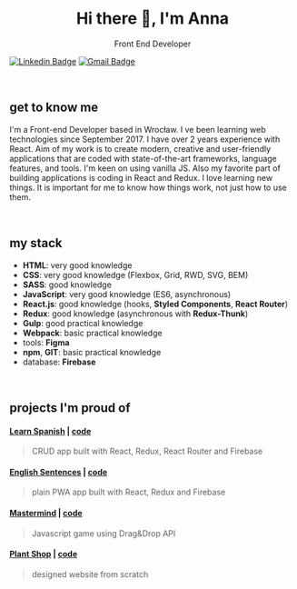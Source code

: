 <div align="center">
  <h1> Hi there 👋, I'm Anna</h1>
  <p>Front End Developer</p>
</div>

[![Linkedin Badge](https://img.shields.io/badge/-LinkedIn-blue?style=flat-square&logo=Linkedin&logoColor=white&link=https://www.linkedin.com/in/anna-kotowicz-53692319b/)](https://www.linkedin.com/in/anna-kotowicz-53692319b/)
[![Gmail Badge](https://img.shields.io/badge/-Gmail-c14438?style=flat-square&logo=Gmail&logoColor=white&link=mailto:anna.julia.kotowicz@gmail.com)](mailto:anna.julia.kotowicz@gmail.com)

<br />

## get to know me

I'm a Front-end Developer based in Wrocław. I ve been learning web technologies since September 2017. I have over 2 years experience with React. Aim of my work is to create modern, creative and user-friendly applications that are coded with state-of-the-art frameworks, language features, and tools. I'm keen on using vanilla JS. Also my favorite part of building applications is coding in React and Redux. I love learning new things. It is important for me to know how things work, not just how to use them.
 
<br />

## my stack

- __HTML__: very good knowledge
- __CSS__: very good knowledge (Flexbox, Grid, RWD, SVG, BEM)
- __SASS__: good knowledge
- __JavaScript__: very good knowledge (ES6, asynchronous)
- __React.js__: good knowledge (hooks, __Styled Components__, __React Router__)
- __Redux__: good knowledge (asynchronous with __Redux-Thunk__)
- __Gulp__: good practical knowledge
- __Webpack__: basic practical knowledge
- tools: __Figma__
- __npm__, __GIT__: basic practical knowledge
- database: __Firebase__

 <br />

## projects I'm proud of

#### [Learn Spanish](https://learn-spanish.web.app/) | [code](https://github.com/kodowicz/learn-spanish) 
> CRUD app built with React, Redux, React Router and Firebase

#### [English Sentences](https://english-sentences.web.app/) | [code](https://github.com/kodowicz/sentences) 
> plain PWA app built with React, Redux and Firebase

#### [Mastermind](https://kodowicz.github.io/mastermind/) | [code](https://github.com/kodowicz/mastermind) 
> Javascript game using Drag&Drop API

#### [Plant Shop](https://kodowicz.github.io/plant-shop/) | [code](https://github.com/kodowicz/plant-shop) 
> designed website from scratch
